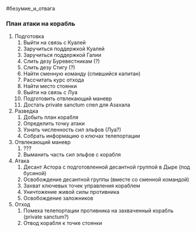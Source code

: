 #безумие_и_отвага
### План атаки на корабль
  
1. Подготовка
	1. Выйти на связь с Куалей
	2. Заручиться поддержкой Куалей
	3. Заручиться поддержкой Галии
	4. Слить дезу Буревестникам (?)
	5. Слить дезу Стигу (?)
	6. Найти сменную команду (спившийся капитан)
	7. Рассчитать курс отхода
	8. Найти место стоянки
	9. Выйти на связь с Луа
	10. Подготовить отвлекающий маневр
	11. Достать private sanctum спел для Азахала
2. Разведка
	1. Добыть план корабля
	2. Определить точку атаки
	3. Узнать численность сил эльфов (Луа?)
	4. Собрать информацию о ключах телепортации
3. Отвлекающий маневр
	1. ???
	2. Выманить часть сил эльфов с корабля
4. Атака
	1. Десант Астора с подготовленной десантной группой в Дыре (под бусиной)
	2. Освобождение десантной группы (вместе со сменной командой)
	3. Захват ключевых точек управления кораблем
	4. Уничтожение живой силы противника
	5. Освобождение заложников
5. Отход
	1. Помеха телепортации противника на захваченный корабль (private sanctum?)
	2. Отвод корабля к точке стоянки